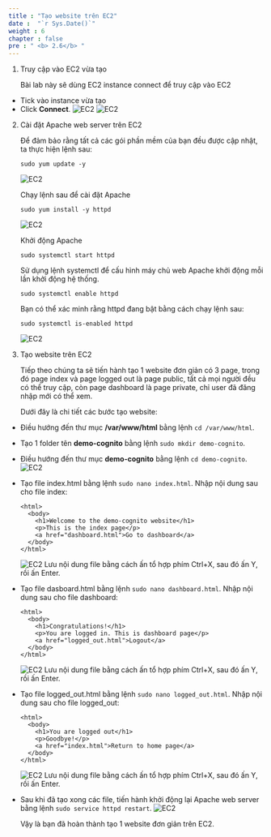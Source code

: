```yaml
---
title : "Tạo website trên EC2"
date :  "`r Sys.Date()`" 
weight : 6
chapter : false
pre : " <b> 2.6</b> "
---
```


1. Truy cập vào EC2 vừa tạo

    Bài lab này sẽ dùng EC2 instance connect để truy cập vào EC2
+ Tick vào instance vừa tạo
+ Click **Connect**.
![EC2](/images/2.prerequisite/014-ec2connect.png)
![EC2](/images/2.prerequisite/015-ec2connect.png)

2. Cài đặt Apache web server trên EC2

    Để đảm bảo rằng tất cả các gói phần mềm của bạn đều được cập nhật, ta thực hiện lệnh sau:
    ```
    sudo yum update -y
    ```
    ![EC2](/images/2.prerequisite/017-yumpdate.png)

    Chạy lệnh sau để cài đặt Apache
    ```
    sudo yum install -y httpd
    ```
    ![EC2](/images/2.prerequisite/018-installhttpd.png)

    Khởi động Apache 
    ```
    sudo systemctl start httpd
    ```

    Sử dụng lệnh systemctl để cấu hình máy chủ web Apache khởi động mỗi lần khởi động hệ thống.
    ```
    sudo systemctl enable httpd
    ```

    Bạn có thể xác minh rằng httpd đang bật bằng cách chạy lệnh sau:
    ```
    sudo systemctl is-enabled httpd

    ```
    ![EC2](/images/2.prerequisite/019-starthttpd.png)

3. Tạo website trên EC2

      Tiếp theo chúng ta sẽ tiến hành tạo 1 website đơn giản có 3 page, trong đó page index và page logged out là page public, tất cả mọi người đều có thể truy cập, còn page dashboard là page private, chỉ user đã đăng nhập mới có thể xem.

    Dưới đây là chi tiết các bước tạo website:
  + Điều hướng đến thư mục **/var/www/html** bằng lệnh `cd /var/www/html`.
  + Tạo 1 folder tên **demo-cognito** bằng lệnh `sudo mkdir demo-cognito`.
  + Điều hướng đến thư mục **demo-cognito** bằng lệnh `cd demo-cognito`.
![EC2](/images/2.prerequisite/020-mkdir.png)
  + Tạo file index.html bằng lệnh `sudo nano index.html`. Nhập nội dung sau cho file index:
    ```
    <html>
      <body>
        <h1>Welcome to the demo-cognito website</h1>
        <p>This is the index page</p>
        <a href="dashboard.html">Go to dashboard</a>
      </body>
    </html>
    ```
     ![EC2](/images/2.prerequisite/021-index.png)
  Lưu nội dung file bằng cách ấn tổ hợp phím Ctrl+X, sau đó ấn Y, rồi ấn Enter.

  + Tạo file dasboard.html bằng lệnh `sudo nano dashboard.html`. Nhập nội dung sau cho file dashboard:
    ```
    <html>
      <body>
        <h1>Congratulations!</h1>
        <p>You are logged in. This is dashboard page</p>
        <a href="logged_out.html">Logout</a>
      </body>
    </html>
    ```
    ![EC2](/images/2.prerequisite/022-dashboard.png)
  Lưu nội dung file bằng cách ấn tổ hợp phím Ctrl+X, sau đó ấn Y, rồi ấn Enter.

  + Tạo file logged_out.html bằng lệnh `sudo nano logged_out.html`. Nhập nội dung sau cho file logged_out:
    ```
    <html>
      <body>
        <h1>You are logged out</h1>
        <p>Goodbye!</p>
        <a href="index.html">Return to home page</a>
      </body>
    </html>
    ```
    ![EC2](/images/2.prerequisite/023-logged_out.png)
  Lưu nội dung file bằng cách ấn tổ hợp phím Ctrl+X, sau đó ấn Y, rồi ấn Enter.

  + Sau khi đã tạo xong các file, tiến hành khởi động lại Apache web server bằng lệnh `sudo service httpd restart`.
  ![EC2](/images/2.prerequisite/024-restarthttpd.png)


    Vậy là bạn đã hoàn thành tạo 1 website đơn giản trên EC2.



